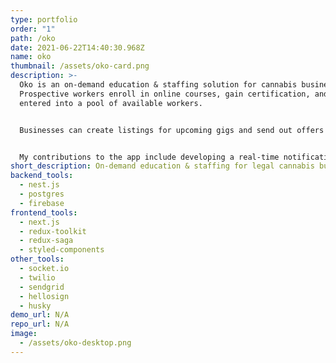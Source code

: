 ```yaml
---
type: portfolio
order: "1"
path: /oko
date: 2021-06-22T14:40:30.968Z
name: oko
thumbnail: /assets/oko-card.png
description: >-
  Oko is an on-demand education & staffing solution for cannabis businesses.
  Prospective workers enroll in online courses, gain certification, and are
  entered into a pool of available workers. 


  Businesses can create listings for upcoming gigs and send out offers via SMS to workers. Employers can track payouts and generate critical documents for compliance, as well as hire contract workers for fulltime roles.


  My contributions to the app include developing a real-time notification system comprising SMS, email, and in-app notifications, creating a reusable virtualized table component, and leading development on an updated design system after a complete rebrand.
short_description: On-demand education & staffing for legal cannabis businesses
backend_tools:
  - nest.js
  - postgres
  - firebase
frontend_tools:
  - next.js
  - redux-toolkit
  - redux-saga
  - styled-components
other_tools:
  - socket.io
  - twilio
  - sendgrid
  - hellosign
  - husky
demo_url: N/A
repo_url: N/A
image:
  - /assets/oko-desktop.png
---
```

